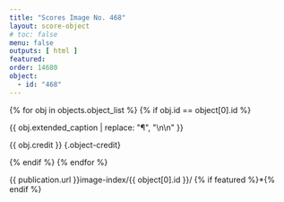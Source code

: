 ```yaml
---
title: "Scores Image No. 468"
layout: score-object
# toc: false
menu: false
outputs: [ html ]
featured: 
order: 14680
object:
  - id: "468"
---
```


{% for obj in objects.object_list %}
{% if obj.id == object[0].id %}

{{ obj.extended_caption | replace: "¶", "\n\n" }}

{{ obj.credit }} {.object-credit}

{% endif %}
{% endfor %}

<div class="object-credit object-url is-print-only">

{{ publication.url }}image-index/{{ object[0].id }}/ {% if featured %}*{% endif %}

</div>
